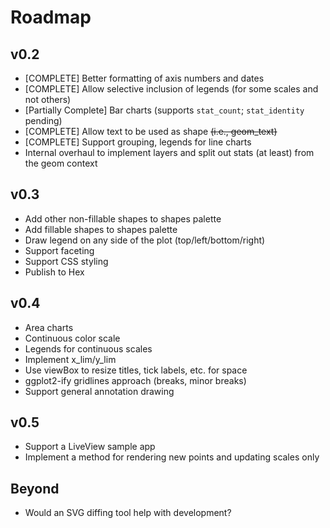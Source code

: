 # Roadmap

## v0.2 
* [COMPLETE] Better formatting of axis numbers and dates
* [COMPLETE] Allow selective inclusion of legends (for some scales and not others)
* [Partially Complete] Bar charts (supports `stat_count`; `stat_identity` pending)
* [COMPLETE] Allow text to be used as shape <s>(i.e., geom_text)</s>
* [COMPLETE] Support grouping, legends for line charts 
* Internal overhaul to implement layers and split out stats (at least) from the geom context

## v0.3 
* Add other non-fillable shapes to shapes palette
* Add fillable shapes to shapes palette
* Draw legend on any side of the plot (top/left/bottom/right)
* Support faceting
* Support CSS styling
* Publish to Hex

## v0.4
* Area charts
* Continuous color scale
* Legends for continuous scales
* Implement x_lim/y_lim
* Use viewBox to resize titles, tick labels, etc. for space
* ggplot2-ify gridlines approach (breaks, minor breaks)
* Support general annotation drawing

## v0.5
* Support a LiveView sample app
* Implement a method for rendering new points and updating scales only

## Beyond
* Would an SVG diffing tool help with development?
